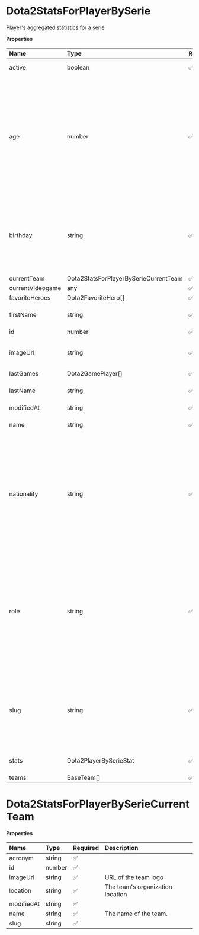 # Dota2StatsForPlayerBySerie

Player's aggregated statistics for a serie

**Properties**

| Name             | Type                                  | Required | Description                                                                                                                                                                                                                                    |
| :--------------- | :------------------------------------ | :------- | :--------------------------------------------------------------------------------------------------------------------------------------------------------------------------------------------------------------------------------------------- |
| active           | boolean                               | ✅       | Whether player is active                                                                                                                                                                                                                       |
| age              | number                                | ✅       | Age of the player, `null` if unknown. When `birthday` is `null`, `age` is an approxiamation. Read more about [players' age](/docs/about-players-age) <br/>**Note**: This field is only present for users running the Historical plan or above. |
| birthday         | string                                | ✅       | Birth day of the player, `YYYY-MM-DD` format. `null` if unknown. <br/>**Note**: This field is only present for users running the Historical plan or above.                                                                                     |
| currentTeam      | Dota2StatsForPlayerBySerieCurrentTeam | ✅       |                                                                                                                                                                                                                                                |
| currentVideogame | any                                   | ✅       |                                                                                                                                                                                                                                                |
| favoriteHeroes   | Dota2FavoriteHero[]                   | ✅       |                                                                                                                                                                                                                                                |
| firstName        | string                                | ✅       | First name of the player. `null` if unknown                                                                                                                                                                                                    |
| id               | number                                | ✅       | ID of the player                                                                                                                                                                                                                               |
| imageUrl         | string                                | ✅       | URL to the photo of the player. `null` if not available.                                                                                                                                                                                       |
| lastGames        | Dota2GamePlayer[]                     | ✅       |                                                                                                                                                                                                                                                |
| lastName         | string                                | ✅       | Last name of the player. `null` if unknown                                                                                                                                                                                                     |
| modifiedAt       | string                                | ✅       |                                                                                                                                                                                                                                                |
| name             | string                                | ✅       | Professional name of the player                                                                                                                                                                                                                |
| nationality      | string                                | ✅       | Country code matching the nationality of the player according to the ISO 3166-1 standard (Alpha-2 code). <br/>In addition to the standard, the `XK` code is used for Kosovo. <br/>`null` if unknown                                            |
| role             | string                                | ✅       | Role/position of the player. Field value varies depending on the video game.`null` if unknown. <br/>**Note**: role is only available for DotA 2, League of Legends, and Overwatch players. <br/>`null` for other video games.                  |
| slug             | string                                | ✅       | Unique, human-readable identifier for the player. <br/>`id` and `slug` can be used interchangeably throughout the API.                                                                                                                         |
| stats            | Dota2PlayerBySerieStat                | ✅       | Player's statistics for a serie                                                                                                                                                                                                                |
| teams            | BaseTeam[]                            | ✅       |                                                                                                                                                                                                                                                |

# Dota2StatsForPlayerBySerieCurrentTeam

**Properties**

| Name       | Type   | Required | Description                      |
| :--------- | :----- | :------- | :------------------------------- |
| acronym    | string | ✅       |                                  |
| id         | number | ✅       |                                  |
| imageUrl   | string | ✅       | URL of the team logo             |
| location   | string | ✅       | The team's organization location |
| modifiedAt | string | ✅       |                                  |
| name       | string | ✅       | The name of the team.            |
| slug       | string | ✅       |                                  |
